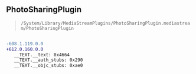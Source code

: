## PhotoSharingPlugin

> `/System/Library/MediaStreamPlugins/PhotoSharingPlugin.mediastream/PhotoSharingPlugin`

```diff

-608.1.119.0.0
+612.0.160.0.0
   __TEXT.__text: 0x4664
   __TEXT.__auth_stubs: 0x290
   __TEXT.__objc_stubs: 0xae0

```
